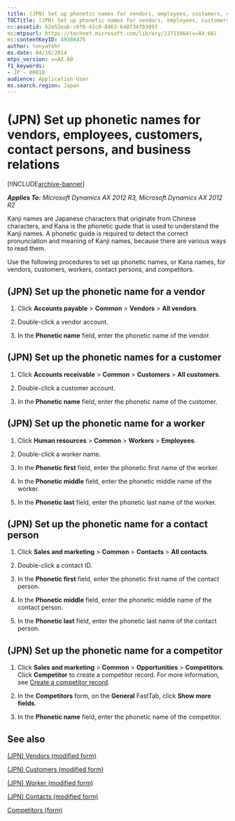 ```yaml
---
title: (JPN) Set up phonetic names for vendors, employees, customers, contact persons, and business relations
TOCTitle: (JPN) Set up phonetic names for vendors, employees, customers, contact persons, and business relations
ms:assetid: 62e52eab-c0f8-42c0-8463-648f34f03093
ms:mtpsurl: https://technet.microsoft.com/library/JJ711064(v=AX.60)
ms:contentKeyID: 49386475
author: tonyafehr
ms.date: 04/18/2014
mtps_version: v=AX.60
f1_keywords:
- JP - 00010
audience: Application User
ms.search.region: Japan
---
```


# (JPN) Set up phonetic names for vendors, employees, customers, contact persons, and business relations 


[!INCLUDE[archive-banner](includes/archive-banner.md)]


_**Applies To:** Microsoft Dynamics AX 2012 R3, Microsoft Dynamics AX 2012 R2_

Kanji names are Japanese characters that originate from Chinese characters, and Kana is the phonetic guide that is used to understand the Kanji names. A phonetic guide is required to detect the correct pronunciation and meaning of Kanji names, because there are various ways to read them.

Use the following procedures to set up phonetic names, or Kana names, for vendors, customers, workers, contact persons, and competitors.

## (JPN) Set up the phonetic name for a vendor

1.  Click **Accounts payable** \> **Common** \> **Vendors** \> **All vendors**.

2.  Double-click a vendor account.

3.  In the **Phonetic name** field, enter the phonetic name of the vendor.

## (JPN) Set up the phonetic names for a customer

1.  Click **Accounts receivable** \> **Common** \> **Customers** \> **All customers**.

2.  Double-click a customer account.

3.  In the **Phonetic name** field, enter the phonetic name of the customer.

## (JPN) Set up the phonetic name for a worker

1.  Click **Human resources** \> **Common** \> **Workers** \> **Employees**.

2.  Double-click a worker name.

3.  In the **Phonetic first** field, enter the phonetic first name of the worker.

4.  In the **Phonetic middle** field, enter the phonetic middle name of the worker.

5.  In the **Phonetic last** field, enter the phonetic last name of the worker.

## (JPN) Set up the phonetic name for a contact person

1.  Click **Sales and marketing** \> **Common** \> **Contacts** \> **All contacts**.

2.  Double-click a contact ID.

3.  In the **Phonetic first** field, enter the phonetic first name of the contact person.

4.  In the **Phonetic middle** field, enter the phonetic middle name of the contact person.

5.  In the **Phonetic last** field, enter the phonetic last name of the contact person.

## (JPN) Set up the phonetic name for a competitor

1.  Click **Sales and marketing** \> **Common** \> **Opportunities** \> **Competitors**. Click **Competitor** to create a competitor record. For more information, see [Create a competitor record](create-a-competitor-record.md).

2.  In the **Competitors** form, on the **General** FastTab, click **Show more fields**.

3.  In the **Phonetic name** field, enter the phonetic name of the competitor.

## See also

[(JPN) Vendors (modified form)](https://technet.microsoft.com/library/jj711083\(v=ax.60\))

[(JPN) Customers (modified form)](https://technet.microsoft.com/library/jj711060\(v=ax.60\))

[(JPN) Worker (modified form)](https://technet.microsoft.com/library/jj711224\(v=ax.60\))

[(JPN) Contacts (modified form)](https://technet.microsoft.com/library/jj711012\(v=ax.60\))

[Competitors (form)](https://technet.microsoft.com/library/hh597346\(v=ax.60\))

  


